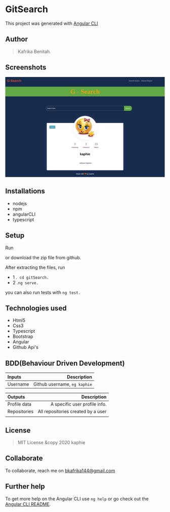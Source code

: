 # GitSearch
This project was generated with [Angular CLI](https://github.com/angular/angular-cli)

## Author
> Kafrika Benitah.
## Screenshots
<img src="https://github.com/kaphie/gitSearch/blob/master/src/assets/screencapture-localhost-4200-user-list-2020-04-12-18_31_15.png">

## Installations
* nodejs
* npm
* angularCLI
* typescript

## Setup
Run 

or download the zip file from github.

After extracting the files, run 

* 1  .`` cd gitSearch.`` 
* 2  .``ng serve.``

you can also run tests with ``ng test.``

## Technologies used
* Html5
* Css3
* Typescript
* Bootstrap
* Angular
* Github Api's

## BDD(Behaviour Driven Development)
| Inputs |  Description |
| :---         |          ---: |
| Username  | Github username, ``eg kaphie``|


| Outputs |  Description |
| :---         |          ---: |
| Profile data  | A specific user profile info.|
| Repositories   |  All repositories created by a user |
|     |      |


## License
> MIT License &copy 2020 kaphie 

## Collaborate
To collaborate, reach me on [bkafrika144@gmail.com]()

## Further help

To get more help on the Angular CLI use `ng help` or go check out the [Angular CLI README](https://github.com/angular/angular-cli/blob/master/README.md).
